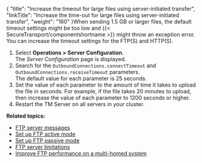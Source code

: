 {
    "title": "Increase the timeout for large files using server-initiated transfer",
    "linkTitle": "Increase the time-out for large files using server-initiated transfer",
    "weight": "160"
}When sending 1.5 GB or larger files, the default timeout settings might be too low and {{< SecureTransport/componentshortname  >}} might throw an exception error. You can increase the timeout settings for the FTP(S) and HTTP(S).

1.  Select **Operations > Server Configuration**.  
    The *Server Configuration* page is displayed.
2.  Search for the `OutboundConnections.connectTimeout` and `OutboundConnections.receiveTimeout` parameters.  
    The default value for each parameter is 25 seconds.
3.  Set the value of each parameter to the amount of time it takes to upload the file in seconds. For example, if the file takes 20 minutes to upload, then increase the value of each parameter to 1200 seconds or higher.
4.  Restart the TM Server on all servers in your cluster.

**Related topics:**

-   <a href="../t_st_ftpservermessages" class="TOCPageNumber MCXref xref xrefTOCPageNumber">FTP server messages</a>
-   [Set up FTP active mode](../t_st_ftpactivemode)
-   [Set up FTP passive mode](../t_st_ftppassivemode)
-   [FTP server limitations](../r_st_ftpserverlimitations)
-   [Improve FTP performance on a multi-homed system](../t_st_improveftpperformance)
